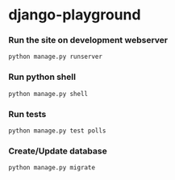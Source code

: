 # django-playground

### Run the site on development webserver

`python manage.py runserver`

### Run python shell

`python manage.py shell`

### Run tests

`python manage.py test polls`

### Create/Update database

`python manage.py migrate`
